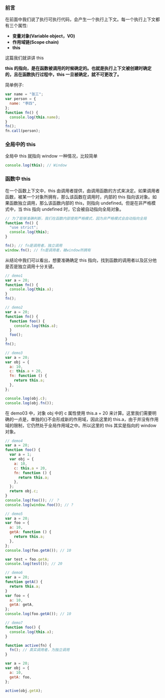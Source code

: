 ### 前言

在前面中我们说了执行可执行代码，会产生一个执行上下文。每一个执行上下文都有三个属性:

- **变量对象(Variable object，VO)**
- **作用域链(Scope chain)**
- **this**

这篇我们就讲讲 this

**this 的指向，是在函数被调用的时候确定的。也就是执行上下文被创建时确定的，且在函数执行过程中，this 一旦被确定，就不可更改了。**

简单例子:

```js
var name = "张三";
var person = {
  name: "李四",
};
function fn() {
  console.log(this.name);
}
fn();
fn.call(person);
```

### 全局中的 this

全局中 this 就指向 window 一种情况，比较简单

```js
console.log(this); // Window
```

### 函数中 this

在一个函数上下文中，this 由调用者提供，由调用函数的方式来决定。如果调用者函数，被某一个对象所拥有，那么该函数在调用时，内部的 this 指向该对象。如果函数独立调用，那么该函数内部的 this，则指向 undefined。但是在非严格模式中，当 this 指向 undefined 时，它会被自动指向全局对象。

```js
// 为了能够准确判断，我们在函数内部使用严格模式，因为非严格模式会自动指向全局
function fn() {
  "use strict";
  console.log(this);
}

fn(); // fn是调用者，独立调用
window.fn(); // fn是调用者，被window所拥有
```

从结论中我们可以看出，想要准确确定 this 指向，找到函数的调用者以及区分他是否是独立调用十分关键。

```js
// demo1
var a = 20;
function fn() {
  console.log(this.a);
}
fn();
```

```js
// demo2
var a = 20;
function fn() {
  function foo() {
    console.log(this.a);
  }
  foo();
}
fn();
```

```js
// demo3
var a = 20;
var obj = {
  a: 10,
  c: this.a + 20,
  fn: function () {
    return this.a;
  },
};

console.log(obj.c);
console.log(obj.fn());
```

在 demo03 中，对象 obj 中的 c 属性使用 this.a + 20 来计算。这里我们需要明确的一点是，单独的{}不会形成新的作用域，因此这里的 this.a，由于并没有作用域的限制，它仍然处于全局作用域之中。所以这里的 this 其实是指向的 window 对象。

```js
// demo4
var a = 20;
function foo() {
  var a = 1;
  var obj = {
    a: 10,
    c: this.a + 20,
    fn: function () {
      return this.a;
    },
  };
  return obj.c;
}
console.log(foo()); // ？
console.log(window.foo()); // ?
```

```js
// demo5
var a = 20;
var foo = {
  a: 10,
  getA: function () {
    return this.a;
  },
};
console.log(foo.getA()); // 10

var test = foo.getA;
console.log(test()); // 20
```

```js
// demo6
var a = 20;
function getA() {
  return this.a;
}
var foo = {
  a: 10,
  getA: getA,
};
console.log(foo.getA()); // 10
```

```js
// demo7
function foo() {
  console.log(this.a);
}

function active(fn) {
  fn(); // 真实调用者，为独立调用
}

var a = 20;
var obj = {
  a: 10,
  getA: foo,
};

active(obj.getA);
```
